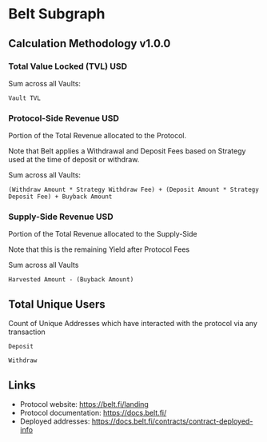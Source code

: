 # Belt Subgraph

## Calculation Methodology v1.0.0

### Total Value Locked (TVL) USD

Sum across all Vaults:

`Vault TVL`

### Protocol-Side Revenue USD

Portion of the Total Revenue allocated to the Protocol.

Note that Belt applies a Withdrawal and Deposit Fees based on Strategy used at the time of deposit or withdraw.

Sum across all Vaults:

`(Withdraw Amount * Strategy Withdraw Fee) + (Deposit Amount * Strategy Deposit Fee) + Buyback Amount`

### Supply-Side Revenue USD

Portion of the Total Revenue allocated to the Supply-Side

Note that this is the remaining Yield after Protocol Fees

Sum across all Vaults

`Harvested Amount - (Buyback Amount)`

## Total Unique Users

Count of Unique Addresses which have interacted with the protocol via any transaction

`Deposit`

`Withdraw`

## Links

- Protocol website: https://belt.fi/landing
- Protocol documentation: https://docs.belt.fi/
- Deployed addresses: https://docs.belt.fi/contracts/contract-deployed-info
